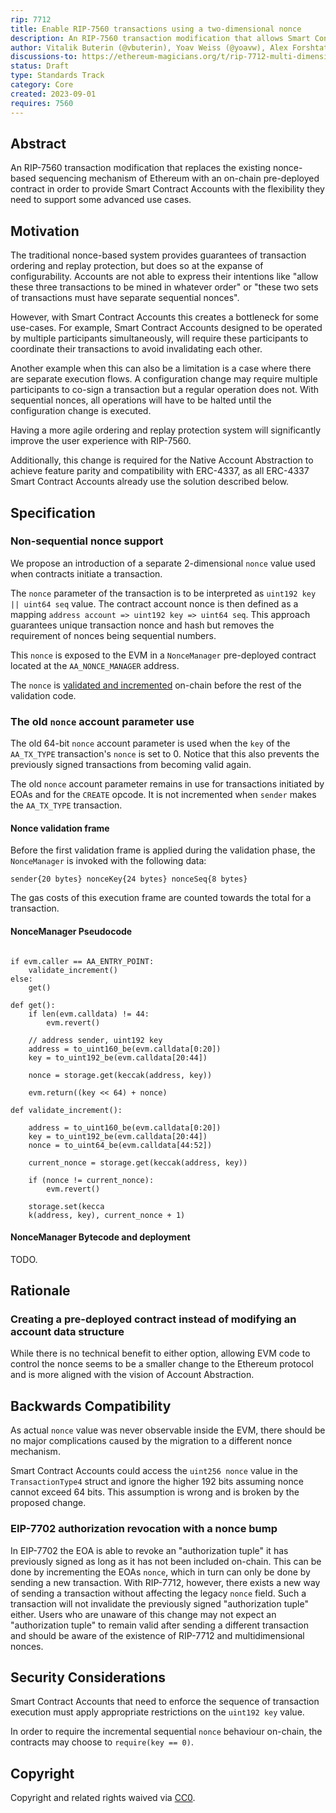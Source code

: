 ```yaml
---
rip: 7712
title: Enable RIP-7560 transactions using a two-dimensional nonce
description: An RIP-7560 transaction modification that allows Smart Contract Accounts to define their own transaction sequencing
author: Vitalik Buterin (@vbuterin), Yoav Weiss (@yoavw), Alex Forshtat (@forshtat), Dror Tirosh (@drortirosh), Shahaf Nacson (@shahafn)
discussions-to: https://ethereum-magicians.org/t/rip-7712-multi-dimensional-256-bit-nonce-for-rip-7560-account-abstraction-transactions/20094
status: Draft
type: Standards Track
category: Core
created: 2023-09-01
requires: 7560
---
```


## Abstract

An RIP-7560 transaction modification that replaces the existing nonce-based sequencing mechanism
of Ethereum with an on-chain pre-deployed contract in order to provide Smart Contract Accounts
with the flexibility they need to support some advanced use cases.

## Motivation

The traditional nonce-based system provides guarantees of transaction ordering and replay protection,
but does so at the expanse of configurability.
Accounts are not able to express their intentions like "allow these three transactions to be mined in
whatever order" or "these two sets of transactions must have separate sequential nonces".

However, with Smart Contract Accounts this creates a bottleneck for some use-cases.
For example, Smart Contract Accounts designed to be operated by multiple participants simultaneously,
will require these participants to coordinate their transactions to avoid invalidating each other.

Another example when this can also be a limitation is a case where there are separate execution flows.
A configuration change may require multiple participants to co-sign a transaction but a regular operation does not.
With sequential nonces, all operations will have to be halted until the configuration change is executed.

Having a more agile ordering and replay protection system will significantly improve the user experience with RIP-7560.

Additionally, this change is required for the Native Account Abstraction to achieve feature parity and compatibility
with ERC-4337, as all ERC-4337 Smart Contract Accounts already use the solution described below.

## Specification

### Non-sequential nonce support

We propose an introduction of a separate 2-dimensional `nonce` value used when contracts initiate a transaction.

The `nonce` parameter of the transaction is to be interpreted as `uint192 key || uint64 seq` value.
The contract account nonce is then defined as a mapping `address account => uint192 key => uint64 seq`.
This approach guarantees unique transaction nonce and hash but removes the requirement of nonces being sequential
numbers.

This `nonce` is exposed to the EVM in a `NonceManager` pre-deployed contract located at the `AA_NONCE_MANAGER` address.

The `nonce` is [validated and incremented](#nonce-validation-frame) on-chain before the rest of the validation code.

### The old `nonce` account parameter use

The old 64-bit `nonce` account parameter is used when the `key` of the `AA_TX_TYPE` transaction's `nonce` is set to 0.
Notice that this also prevents the previously signed transactions from becoming valid again.

The old `nonce` account parameter remains in use for transactions initiated by EOAs and for the `CREATE` opcode.
It is not incremented when `sender` makes the `AA_TX_TYPE` transaction.

#### Nonce validation frame

Before the first validation frame is applied during the validation phase,
the `NonceManager` is invoked with the following data:

```
sender{20 bytes} nonceKey{24 bytes} nonceSeq{8 bytes}
```

The gas costs of this execution frame are counted towards the total for a transaction.

#### NonceManager Pseudocode

```

if evm.caller == AA_ENTRY_POINT:
    validate_increment()
else:
    get()

def get():
    if len(evm.calldata) != 44:
        evm.revert()

    // address sender, uint192 key
    address = to_uint160_be(evm.calldata[0:20])
    key = to_uint192_be(evm.calldata[20:44])

    nonce = storage.get(keccak(address, key))

    evm.return((key << 64) + nonce)

def validate_increment():

    address = to_uint160_be(evm.calldata[0:20])
    key = to_uint192_be(evm.calldata[20:44])
    nonce = to_uint64_be(evm.calldata[44:52])

    current_nonce = storage.get(keccak(address, key))

    if (nonce != current_nonce):
        evm.revert()

    storage.set(kecca
    k(address, key), current_nonce + 1)

```

#### NonceManager Bytecode and deployment

TODO.

## Rationale

### Creating a pre-deployed contract instead of modifying an account data structure

While there is no technical benefit to either option, allowing EVM code to control the nonce
seems to be a smaller change to the Ethereum protocol and is more aligned with the vision of Account Abstraction.

## Backwards Compatibility

As actual `nonce` value was never observable inside the EVM, there should be no major complications caused by the
migration to a different nonce mechanism.

Smart Contract Accounts could access the `uint256 nonce` value in the `TransactionType4` struct and ignore the
higher 192 bits assuming nonce cannot exceed 64 bits.
This assumption is wrong and is broken by the proposed change.

### EIP-7702 authorization revocation with a nonce bump

In EIP-7702 the EOA is able to revoke an "authorization tuple" it has previously signed as long as it has not been
included on-chain.
This can be done by incrementing the EOAs `nonce`, which in turn can only be done by sending a new transaction.
With RIP-7712, however, there exists a new way of sending a transaction without affecting the legacy `nonce` field.
Such a transaction will not invalidate the previously signed "authorization tuple" either.
Users who are unaware of this change may not expect an "authorization tuple" to remain valid after sending a different
transaction and should be aware of the existence of RIP-7712 and multidimensional nonces.

## Security Considerations

Smart Contract Accounts that need to enforce the sequence of transaction execution must apply appropriate restrictions
on the `uint192 key` value.

In order to require the incremental sequential `nonce` behaviour on-chain, the contracts
may choose to `require(key == 0)`.

## Copyright

Copyright and related rights waived via [CC0](../LICENSE.md).
